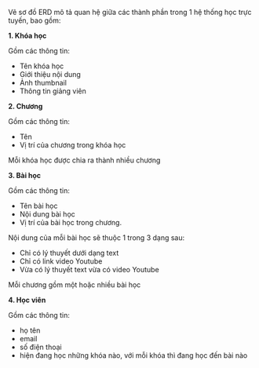 Vẽ sơ đồ ERD mô tả quan hệ giữa các thành phần trong 1 hệ thống học trực tuyến, bao gồm:

**1. Khóa học**

Gồm các thông tin: 
- Tên khóa học
- Giới thiệu nội dung
- Ảnh thumbnail
- Thông tin giảng viên

**2. Chương**

Gồm các thông tin:
- Tên 
- Vị trí của chương trong khóa học

Mỗi khóa học được chia ra thành nhiều chương

**3. Bài học**

Gồm các thông tin: 
- Tên bài học
- Nội dung bài học
- Vị trí của bài học trong chương. 

Nội dung của mỗi bài học sẽ thuộc 1 trong 3 dạng sau: 
- Chỉ có lý thuyết dưới dạng text
- Chỉ có link video Youtube
- Vừa có lý thuyết text vừa có video Youtube

Mỗi chương gồm một hoặc nhiều bài học

**4. Học viên**

Gồm các thông tin: 
- họ tên
- email
- số điện thoại
- hiện đang học những khóa nào, với mỗi khóa thì đang học đến bài nào